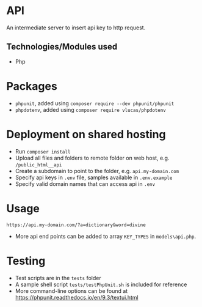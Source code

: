 # API

An intermediate server to insert api key to http request.


## Technologies/Modules used

* Php


# Packages

* `phpunit`, added using `composer require --dev phpunit/phpunit`
* `phpdotenv`, added using `composer require vlucas/phpdotenv`


# Deployment on shared hosting

* Run `composer install`
* Upload all files and folders to remote folder on web host, e.g. `/public_html__api`
* Create a subdomain to point to the folder, e.g. `api.my-domain.com`
* Specify api keys in `.env` file, samples available in `.env.example`
* Specify valid domain names that can access api in `.env`


# Usage

  ```
  https://api.my-domain.com/?a=dictionary&word=divine
  ```

* More api end points can be added to array `KEY_TYPES` in `models\api.php`.


# Testing

* Test scripts are in the `tests` folder
* A sample shell script `tests/testPhpUnit.sh` is included for reference
* More command-line options can be found at https://phpunit.readthedocs.io/en/9.3/textui.html
